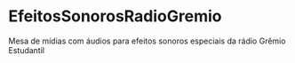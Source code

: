 # EfeitosSonorosRadioGremio
Mesa de mídias com áudios para efeitos sonoros especiais da rádio Grêmio Estudantil
